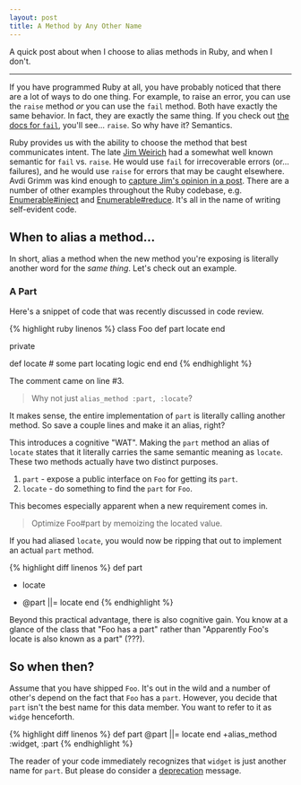 ```yaml
---
layout: post
title: A Method by Any Other Name
---
```


A quick post about when I choose to alias methods in Ruby, and when I don't.

---

If you have programmed Ruby at all, you have probably noticed that there are a lot of ways to do one thing.
For example, to raise an error, you can use the `raise` method _or_ you can use the `fail` method.
Both have exactly the same behavior.
In fact, they are exactly the same thing.
If you check out [the docs for `fail`][fail], you'll see... `raise`.
So why have it?
Semantics.

Ruby provides us with the ability to choose the method that best communicates intent.
The late [Jim Weirich][jim] had a somewhat well known semantic for `fail` vs. `raise`.
He would use `fail` for irrecoverable errors (or... failures), and he would use `raise` for errors that may be caught elsewhere.
Avdi Grimm was kind enough to [capture Jim's opinion in a post][avdi].
There are a number of other examples throughout the Ruby codebase, e.g. [Enumerable#inject][inject] and [Enumerable#reduce][reduce].
It's all in the name of writing self-evident code.

## When to alias a method...

In short, alias a method when the new method you're exposing is literally another word for the *same thing*.
Let's check out an example.

### A Part

Here's a snippet of code that was recently discussed in code review.

{% highlight ruby linenos %}
class Foo
  def part
    locate
  end

  private

  def locate
    # some part locating logic
  end
end
{% endhighlight %}

The comment came on line #3.

> Why not just `alias_method :part, :locate`?

It makes sense, the entire implementation of `part` is literally calling another method.
So save a couple lines and make it an alias, right?

This introduces a cognitive "WAT".
Making the `part` method an alias of `locate` states that it literally carries the same semantic meaning as `locate`.
These two methods actually have two distinct purposes.

1. `part` - expose a public interface on `Foo` for getting its `part`.
2. `locate` - do something to find the `part` for `Foo`.

This becomes especially apparent when a new requirement comes in.

> Optimize Foo#part by memoizing the located value.

If you had aliased `locate`, you would now be ripping that out to implement an actual `part` method.

{% highlight diff linenos %}
 def part
-  locate
+  @part ||= locate
 end
{% endhighlight %}

Beyond this practical advantage, there is also cognitive gain.
You know at a glance of the class that "Foo has a part" rather than "Apparently Foo's locate is also known as a part" (???).

## So when then?

Assume that you have shipped `Foo`.
It's out in the wild and a number of other's depend on the fact that `Foo` has a `part`.
However, you decide that `part` isn't the best name for this data member.
You want to refer to it as `widge` henceforth.

{% highlight diff linenos %}
 def part
   @part ||= locate
 end
+alias_method :widget, :part
{% endhighlight %}

The reader of your code immediately recognizes that `widget` is just another name for `part`.
But please do consider a [deprecation] message.


[fail]: http://ruby-doc.org/core-2.3.0/Kernel.html#method-i-fail
[jim]: https://en.wikipedia.org/wiki/Jim_Weirich
[avdi]: https://en.wikipedia.org/wiki/Jim_Weirich
[deprecation]: https://en.wikipedia.org/wiki/Deprecation
[inject]: http://ruby-doc.org/core-2.3.0/Enumerable.html#method-i-inject
[reduce]: http://ruby-doc.org/core-2.3.0/Enumerable.html#method-i-reduce
